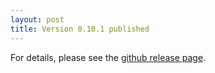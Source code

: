 ```yaml
---
layout: post
title: Version 0.10.1 published
---
```


For details, please see the [github release page](https://github.com/eclipsesource/jshint-eclipse/releases).
